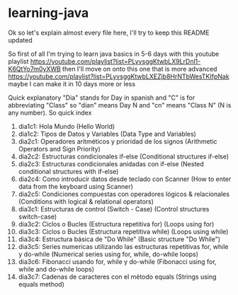 # learning-java
Ok so let's explain almost every file here, I'll try to keep this README updated

So first of all I'm trying to learn java basics in 5-6 days with this youtube playlist https://youtube.com/playlist?list=PLyvsggKtwbLX9LrDnl1-K6QtYo7m0yXWB
then I'll move on onto this one that is more advanced https://youtube.com/playlist?list=PLyvsggKtwbLXEZjb8HrNTbWesTKIfpNak
maybe I can make it in 10 days more or less

Quick explanatory
"Dia" stands for Day in spanish and "C" is for abbreviating "Class"
so "dian" means Day N and "cn" means "Class N" (N is any number).
So quick index
1. dia1c1: Hola Mundo (Hello World)
2. dia1c2: Tipos de Datos y Variables (Data Type and Variables)
3. dia2c1: Operadores aritméticos y prioridad de los signos (Arithmetic Operators and Sign Priority)
4. dia2c2: Estructuras condicionales if-else (Conditional structures if-else)
5. dia2c3: Estructuras condicionales anidadas con if-else (Nested conditional structures with if-else)
6. dia2c4: Como introducir datos desde teclado con Scanner (How to enter data from the keyboard using Scanner)
7. dia2c5: Condiciones compuestas con operadores lógicos & relacionales (Conditions with logical & relational operators)
8. dia3c1: Estructuras de control (Switch - Case) (Control structures switch-case)
9. dia3c2: Ciclos o Bucles (Estructura repetitiva for) (Loops using for)
10. dia3c3: Ciclos o Bucles (Estructura repetitiva while) (Loops using while)
11. dia3c4: Estructura básica de "Do While" (Basic structure "Do While")
12. dia3c5: Series numericas utilizando las estructuras repetitivas for, while y do-while (Numerical series using for, while, do-while loops)
13. dia3c6: Fibonacci usando for, while y do-while (Fibonacci using for, while and do-while loops)
14. dia3c7: Cadenas de caracteres con el método equals (Strings using equals method)
